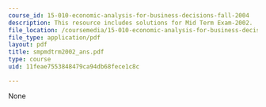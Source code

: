 ```yaml
---
course_id: 15-010-economic-analysis-for-business-decisions-fall-2004
description: This resource includes solutions for Mid Term Exam-2002.
file_location: /coursemedia/15-010-economic-analysis-for-business-decisions-fall-2004/11feae7553848479ca94db68fece1c8c_smpmdtrm2002_ans.pdf
file_type: application/pdf
layout: pdf
title: smpmdtrm2002_ans.pdf
type: course
uid: 11feae7553848479ca94db68fece1c8c

---
```

None